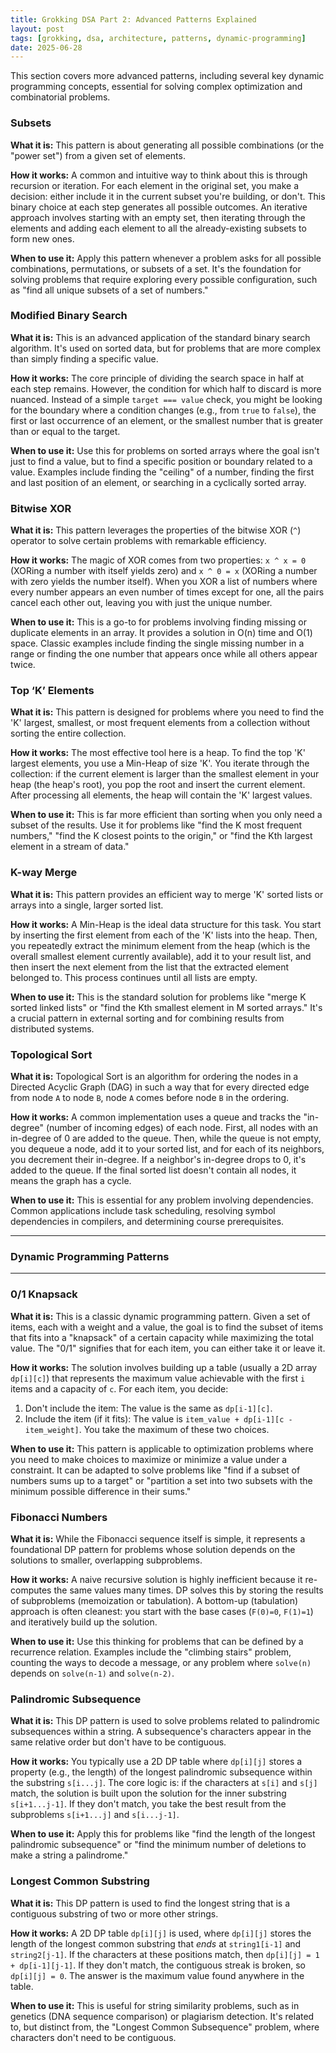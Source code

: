 ```yaml
---
title: Grokking DSA Part 2: Advanced Patterns Explained
layout: post
tags: [grokking, dsa, architecture, patterns, dynamic-programming]
date: 2025-06-28
---
```


This section covers more advanced patterns, including several key dynamic programming concepts, essential for solving complex optimization and combinatorial problems.

### Subsets

**What it is:** This pattern is about generating all possible combinations (or the "power set") from a given set of elements.

**How it works:** A common and intuitive way to think about this is through recursion or iteration. For each element in the original set, you make a decision: either include it in the current subset you're building, or don't. This binary choice at each step generates all possible outcomes. An iterative approach involves starting with an empty set, then iterating through the elements and adding each element to all the already-existing subsets to form new ones.

**When to use it:** Apply this pattern whenever a problem asks for all possible combinations, permutations, or subsets of a set. It's the foundation for solving problems that require exploring every possible configuration, such as "find all unique subsets of a set of numbers."

### Modified Binary Search

**What it is:** This is an advanced application of the standard binary search algorithm. It's used on sorted data, but for problems that are more complex than simply finding a specific value.

**How it works:** The core principle of dividing the search space in half at each step remains. However, the condition for which half to discard is more nuanced. Instead of a simple `target === value` check, you might be looking for the boundary where a condition changes (e.g., from `true` to `false`), the first or last occurrence of an element, or the smallest number that is greater than or equal to the target.

**When to use it:** Use this for problems on sorted arrays where the goal isn't just to find a value, but to find a specific position or boundary related to a value. Examples include finding the "ceiling" of a number, finding the first and last position of an element, or searching in a cyclically sorted array.

### Bitwise XOR

**What it is:** This pattern leverages the properties of the bitwise XOR (`^`) operator to solve certain problems with remarkable efficiency.

**How it works:** The magic of XOR comes from two properties: `x ^ x = 0` (XORing a number with itself yields zero) and `x ^ 0 = x` (XORing a number with zero yields the number itself). When you XOR a list of numbers where every number appears an even number of times except for one, all the pairs cancel each other out, leaving you with just the unique number.

**When to use it:** This is a go-to for problems involving finding missing or duplicate elements in an array. It provides a solution in O(n) time and O(1) space. Classic examples include finding the single missing number in a range or finding the one number that appears once while all others appear twice.

### Top ‘K’ Elements

**What it is:** This pattern is designed for problems where you need to find the 'K' largest, smallest, or most frequent elements from a collection without sorting the entire collection.

**How it works:** The most effective tool here is a heap. To find the top 'K' largest elements, you use a Min-Heap of size 'K'. You iterate through the collection: if the current element is larger than the smallest element in your heap (the heap's root), you pop the root and insert the current element. After processing all elements, the heap will contain the 'K' largest values.

**When to use it:** This is far more efficient than sorting when you only need a subset of the results. Use it for problems like "find the K most frequent numbers," "find the K closest points to the origin," or "find the Kth largest element in a stream of data."

### K-way Merge

**What it is:** This pattern provides an efficient way to merge 'K' sorted lists or arrays into a single, larger sorted list.

**How it works:** A Min-Heap is the ideal data structure for this task. You start by inserting the first element from each of the 'K' lists into the heap. Then, you repeatedly extract the minimum element from the heap (which is the overall smallest element currently available), add it to your result list, and then insert the next element from the list that the extracted element belonged to. This process continues until all lists are empty.

**When to use it:** This is the standard solution for problems like "merge K sorted linked lists" or "find the Kth smallest element in M sorted arrays." It's a crucial pattern in external sorting and for combining results from distributed systems.

### Topological Sort

**What it is:** Topological Sort is an algorithm for ordering the nodes in a Directed Acyclic Graph (DAG) in such a way that for every directed edge from node `A` to node `B`, node `A` comes before node `B` in the ordering.

**How it works:** A common implementation uses a queue and tracks the "in-degree" (number of incoming edges) of each node. First, all nodes with an in-degree of 0 are added to the queue. Then, while the queue is not empty, you dequeue a node, add it to your sorted list, and for each of its neighbors, you decrement their in-degree. If a neighbor's in-degree drops to 0, it's added to the queue. If the final sorted list doesn't contain all nodes, it means the graph has a cycle.

**When to use it:** This is essential for any problem involving dependencies. Common applications include task scheduling, resolving symbol dependencies in compilers, and determining course prerequisites.

---
### Dynamic Programming Patterns
---

### 0/1 Knapsack

**What it is:** This is a classic dynamic programming pattern. Given a set of items, each with a weight and a value, the goal is to find the subset of items that fits into a "knapsack" of a certain capacity while maximizing the total value. The "0/1" signifies that for each item, you can either take it or leave it.

**How it works:** The solution involves building up a table (usually a 2D array `dp[i][c]`) that represents the maximum value achievable with the first `i` items and a capacity of `c`. For each item, you decide:
1.  Don't include the item: The value is the same as `dp[i-1][c]`.
2.  Include the item (if it fits): The value is `item_value + dp[i-1][c - item_weight]`.
You take the maximum of these two choices.

**When to use it:** This pattern is applicable to optimization problems where you need to make choices to maximize or minimize a value under a constraint. It can be adapted to solve problems like "find if a subset of numbers sums up to a target" or "partition a set into two subsets with the minimum possible difference in their sums."

### Fibonacci Numbers

**What it is:** While the Fibonacci sequence itself is simple, it represents a foundational DP pattern for problems whose solution depends on the solutions to smaller, overlapping subproblems.

**How it works:** A naive recursive solution is highly inefficient because it re-computes the same values many times. DP solves this by storing the results of subproblems (memoization or tabulation). A bottom-up (tabulation) approach is often cleanest: you start with the base cases (`F(0)=0`, `F(1)=1`) and iteratively build up the solution.

**When to use it:** Use this thinking for problems that can be defined by a recurrence relation. Examples include the "climbing stairs" problem, counting the ways to decode a message, or any problem where `solve(n)` depends on `solve(n-1)` and `solve(n-2)`.

### Palindromic Subsequence

**What it is:** This DP pattern is used to solve problems related to palindromic subsequences within a string. A subsequence's characters appear in the same relative order but don't have to be contiguous.

**How it works:** You typically use a 2D DP table where `dp[i][j]` stores a property (e.g., the length) of the longest palindromic subsequence within the substring `s[i...j]`. The core logic is: if the characters at `s[i]` and `s[j]` match, the solution is built upon the solution for the inner substring `s[i+1...j-1]`. If they don't match, you take the best result from the subproblems `s[i+1...j]` and `s[i...j-1]`.

**When to use it:** Apply this for problems like "find the length of the longest palindromic subsequence" or "find the minimum number of deletions to make a string a palindrome."

### Longest Common Substring

**What it is:** This DP pattern is used to find the longest string that is a contiguous substring of two or more other strings.

**How it works:** A 2D DP table `dp[i][j]` is used, where `dp[i][j]` stores the length of the longest common substring that *ends* at `string1[i-1]` and `string2[j-1]`. If the characters at these positions match, then `dp[i][j] = 1 + dp[i-1][j-1]`. If they don't match, the contiguous streak is broken, so `dp[i][j] = 0`. The answer is the maximum value found anywhere in the table.

**When to use it:** This is useful for string similarity problems, such as in genetics (DNA sequence comparison) or plagiarism detection. It's related to, but distinct from, the "Longest Common Subsequence" problem, where characters don't need to be contiguous.
